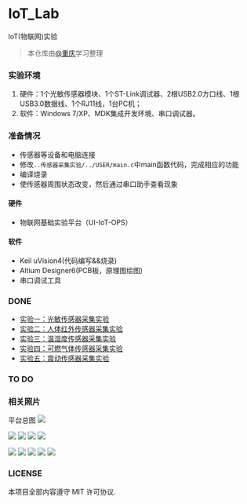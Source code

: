 # IoT_Lab
IoT(物联网)实验 

>本仓库由[@重庆](https://github.com/HuangCongQing/IoT_Lab)学习整理

### 实验环境
1. 硬件：1个光敏传感器模块、1个ST-Link调试器、2根USB2.0方口线、1根USB3.0数据线、1个RJ11线，1台PC机；
2. 软件：Windows 7/XP、MDK集成开发环境、串口调试器。

### 准备情况
* 传感器等设备和电脑连接
* 修改`..传感器采集实验/../USER/main.c`中main函数代码，完成相应的功能
* 编译烧录
* 使传感器周围状态改变，然后通过串口助手查看现象

#### 硬件
* 物联网基础实验平台（UI-IoT-OPS）

#### 软件
* Keil uVision4(代码编写&&烧录)
* Altium Designer6(PCB板，原理图绘图)
* 串口调试工具

### DONE
* [实验一：光敏传感器采集实验](./Records/01光敏传感器实验记录.md)
* [实验二：人体红外传感器采集实验](./Records/02人体红外传感器采集实验.md)
* [实验三：温湿度传感器采集实验](./Records/03温湿度传感器采集实验.md)
* [实验四：可燃气体传感器采集实验](./Records/04可燃气体传感器采集实验.md)
* [实验五：震动传感器采集实验](./Records/05震动传感器采集实验.md)

### TO DO

### 相关照片
平台总图
 ![](./imgs/IMG_20180516_203036.jpg)

 ![](./imgs/IMG_20180516_202903.jpg)
 ![](./imgs/IMG_20180516_202929.jpg)
 ![](./imgs/IMG_20180516_203031.jpg)
 ![](./imgs/IMG_20180516_203020.jpg)

 ![](./imgs/IMG_20180516_203052.jpg)
 ![](./imgs/IMG_20180516_203115.jpg)
 ![](./imgs/IMG_20180516_203147.jpg)
 ![](./imgs/IMG_20180516_203159.jpg)
 ![](./imgs/IMG_20180516_203205.jpg)



### LICENSE

本项目全部内容遵守 MIT 许可协议.
